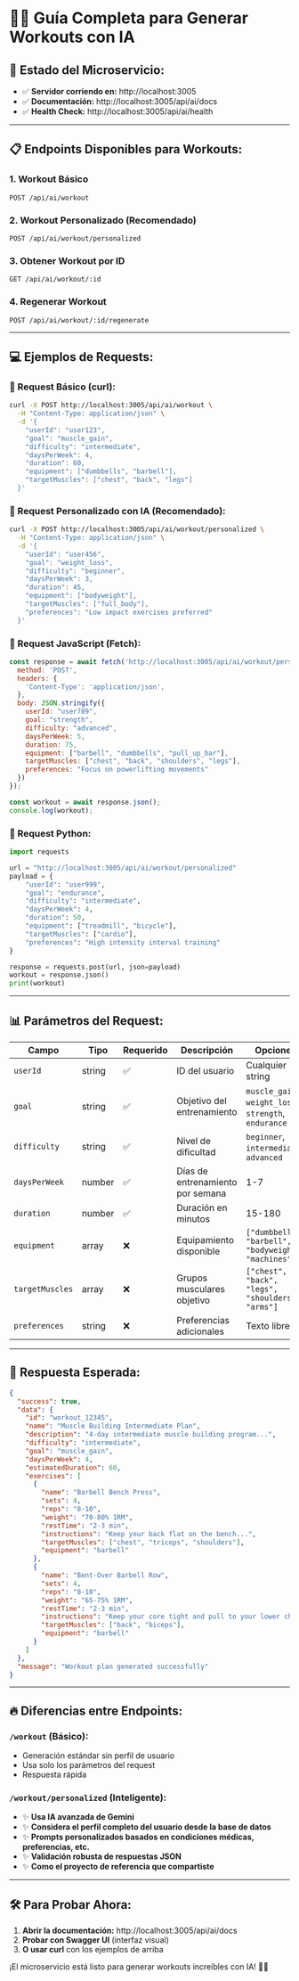 # 🏋️‍♂️ **Guía Completa para Generar Workouts con IA**

## 🚀 **Estado del Microservicio:**
- ✅ **Servidor corriendo en:** http://localhost:3005
- ✅ **Documentación:** http://localhost:3005/api/ai/docs
- ✅ **Health Check:** http://localhost:3005/api/ai/health

---

## 📋 **Endpoints Disponibles para Workouts:**

### **1. Workout Básico** 
`POST /api/ai/workout`

### **2. Workout Personalizado (Recomendado)** 
`POST /api/ai/workout/personalized`

### **3. Obtener Workout por ID**
`GET /api/ai/workout/:id`

### **4. Regenerar Workout**
`POST /api/ai/workout/:id/regenerate`

---

## 💻 **Ejemplos de Requests:**

### **🎯 Request Básico (curl):**
```bash
curl -X POST http://localhost:3005/api/ai/workout \
  -H "Content-Type: application/json" \
  -d '{
    "userId": "user123",
    "goal": "muscle_gain",
    "difficulty": "intermediate",
    "daysPerWeek": 4,
    "duration": 60,
    "equipment": ["dumbbells", "barbell"],
    "targetMuscles": ["chest", "back", "legs"]
  }'
```

### **🧠 Request Personalizado con IA (Recomendado):**
```bash
curl -X POST http://localhost:3005/api/ai/workout/personalized \
  -H "Content-Type: application/json" \
  -d '{
    "userId": "user456", 
    "goal": "weight_loss",
    "difficulty": "beginner",
    "daysPerWeek": 3,
    "duration": 45,
    "equipment": ["bodyweight"],
    "targetMuscles": ["full_body"],
    "preferences": "Low impact exercises preferred"
  }'
```

### **📱 Request JavaScript (Fetch):**
```javascript
const response = await fetch('http://localhost:3005/api/ai/workout/personalized', {
  method: 'POST',
  headers: {
    'Content-Type': 'application/json',
  },
  body: JSON.stringify({
    userId: "user789",
    goal: "strength",
    difficulty: "advanced",
    daysPerWeek: 5,
    duration: 75,
    equipment: ["barbell", "dumbbells", "pull_up_bar"],
    targetMuscles: ["chest", "back", "shoulders", "legs"],
    preferences: "Focus on powerlifting movements"
  })
});

const workout = await response.json();
console.log(workout);
```

### **🐍 Request Python:**
```python
import requests

url = "http://localhost:3005/api/ai/workout/personalized"
payload = {
    "userId": "user999",
    "goal": "endurance", 
    "difficulty": "intermediate",
    "daysPerWeek": 4,
    "duration": 50,
    "equipment": ["treadmill", "bicycle"],
    "targetMuscles": ["cardio"],
    "preferences": "High intensity interval training"
}

response = requests.post(url, json=payload)
workout = response.json()
print(workout)
```

---

## 📊 **Parámetros del Request:**

| Campo | Tipo | Requerido | Descripción | Opciones |
|-------|------|-----------|-------------|----------|
| `userId` | string | ✅ | ID del usuario | Cualquier string |
| `goal` | string | ✅ | Objetivo del entrenamiento | `muscle_gain`, `weight_loss`, `strength`, `endurance` |
| `difficulty` | string | ✅ | Nivel de dificultad | `beginner`, `intermediate`, `advanced` |
| `daysPerWeek` | number | ✅ | Días de entrenamiento por semana | 1-7 |
| `duration` | number | ✅ | Duración en minutos | 15-180 |
| `equipment` | array | ❌ | Equipamiento disponible | `["dumbbells", "barbell", "bodyweight", "machines"]` |
| `targetMuscles` | array | ❌ | Grupos musculares objetivo | `["chest", "back", "legs", "shoulders", "arms"]` |
| `preferences` | string | ❌ | Preferencias adicionales | Texto libre |

---

## 🎯 **Respuesta Esperada:**

```json
{
  "success": true,
  "data": {
    "id": "workout_12345",
    "name": "Muscle Building Intermediate Plan",
    "description": "4-day intermediate muscle building program...",
    "difficulty": "intermediate",
    "goal": "muscle_gain",
    "daysPerWeek": 4,
    "estimatedDuration": 60,
    "exercises": [
      {
        "name": "Barbell Bench Press",
        "sets": 4,
        "reps": "8-10",
        "weight": "70-80% 1RM",
        "restTime": "2-3 min",
        "instructions": "Keep your back flat on the bench...",
        "targetMuscles": ["chest", "triceps", "shoulders"],
        "equipment": "barbell"
      },
      {
        "name": "Bent-Over Barbell Row",
        "sets": 4,
        "reps": "8-10", 
        "weight": "65-75% 1RM",
        "restTime": "2-3 min",
        "instructions": "Keep your core tight and pull to your lower chest...",
        "targetMuscles": ["back", "biceps"],
        "equipment": "barbell"
      }
    ]
  },
  "message": "Workout plan generated successfully"
}
```

---

## 🔥 **Diferencias entre Endpoints:**

### **`/workout` (Básico):**
- Generación estándar sin perfil de usuario
- Usa solo los parámetros del request
- Respuesta rápida

### **`/workout/personalized` (Inteligente):**
- ✨ **Usa IA avanzada de Gemini**
- ✨ **Considera el perfil completo del usuario desde la base de datos**
- ✨ **Prompts personalizados basados en condiciones médicas, preferencias, etc.**
- ✨ **Validación robusta de respuestas JSON**
- ✨ **Como el proyecto de referencia que compartiste**

---

## 🛠️ **Para Probar Ahora:**

1. **Abrir la documentación:** http://localhost:3005/api/ai/docs
2. **Probar con Swagger UI** (interfaz visual)
3. **O usar curl** con los ejemplos de arriba

¡El microservicio está listo para generar workouts increíbles con IA! 🚀💪